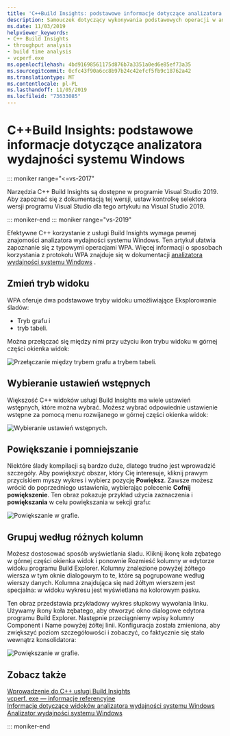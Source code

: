 ```yaml
---
title: 'C++Build Insights: podstawowe informacje dotyczące analizatora wydajności systemu Windows'
description: Samouczek dotyczący wykonywania podstawowych operacji w analizatorze wydajności systemu Windows.
ms.date: 11/03/2019
helpviewer_keywords:
- C++ Build Insights
- throughput analysis
- build time analysis
- vcperf.exe
ms.openlocfilehash: 4bd91698561175d876b7a3351a0ed6e85ef73a35
ms.sourcegitcommit: 0cfc43f90a6cc8b97b24c42efcf5fb9c18762a42
ms.translationtype: MT
ms.contentlocale: pl-PL
ms.lasthandoff: 11/05/2019
ms.locfileid: "73633085"
---
```

# <a name="c-build-insights-windows-performance-analyzer-basics"></a>C++Build Insights: podstawowe informacje dotyczące analizatora wydajności systemu Windows

::: moniker range="<=vs-2017"

Narzędzia C++ Build Insights są dostępne w programie Visual Studio 2019. Aby zapoznać się z dokumentacją tej wersji, ustaw kontrolkę selektora wersji programu Visual Studio dla tego artykułu na Visual Studio 2019.

::: moniker-end
::: moniker range="vs-2019"

Efektywne C++ korzystanie z usługi Build Insights wymaga pewnej znajomości analizatora wydajności systemu Windows. Ten artykuł ułatwia zapoznanie się z typowymi operacjami WPA. Więcej informacji o sposobach korzystania z protokołu WPA znajduje się w dokumentacji [analizatora wydajności systemu Windows](/windows-hardware/test/wpt/windows-performance-analyzer) .

## <a name="change-the-view-mode"></a>Zmień tryb widoku

WPA oferuje dwa podstawowe tryby widoku umożliwiające Eksplorowanie śladów:

- Tryb grafu i
- tryb tabeli.

Można przełączać się między nimi przy użyciu ikon trybu widoku w górnej części okienka widok:

![Przełączanie między trybem grafu a trybem tabeli.](media/wpa-switching-view-mode.gif)

## <a name="select-presets"></a>Wybieranie ustawień wstępnych

Większość C++ widoków usługi Build Insights ma wiele ustawień wstępnych, które można wybrać. Możesz wybrać odpowiednie ustawienie wstępne za pomocą menu rozwijanego w górnej części okienka widok:

![Wybieranie ustawień wstępnych.](media/wpa-presets.png)

## <a name="zoom-in-and-out"></a>Powiększanie i pomniejszanie

Niektóre ślady kompilacji są bardzo duże, dlatego trudno jest wprowadzić szczegóły. Aby powiększyć obszar, który Cię interesuje, kliknij prawym przyciskiem myszy wykres i wybierz pozycję **Powiększ**. Zawsze możesz wrócić do poprzedniego ustawienia, wybierając polecenie **Cofnij powiększenie**. Ten obraz pokazuje przykład użycia zaznaczenia i **powiększania** w celu powiększania w sekcji grafu:

![Powiększanie w grafie.](media/wpa-zooming.gif)

## <a name="group-by-different-columns"></a>Grupuj według różnych kolumn

Możesz dostosować sposób wyświetlania śladu. Kliknij ikonę koła zębatego w górnej części okienka widok i ponownie Rozmieść kolumny w edytorze widoku programu Build Explorer. Kolumny znalezione powyżej żółtego wiersza w tym oknie dialogowym to te, które są pogrupowane według wierszy danych. Kolumna znajdująca się nad żółtym wierszem jest specjalna: w widoku wykresu jest wyświetlana na kolorowym pasku.

Ten obraz przedstawia przykładowy wykres słupkowy wywołania linku. Używamy ikony koła zębatego, aby otworzyć okno dialogowe edytora programu Build Explorer. Następnie przeciągniemy wpisy kolumny Component i Name powyżej żółtej linii. Konfiguracja została zmieniona, aby zwiększyć poziom szczegółowości i zobaczyć, co faktycznie się stało wewnątrz konsolidatora:

![Powiększanie w grafie.](media/wpa-grouping.gif)

## <a name="see-also"></a>Zobacz także

[Wprowadzenie do C++ usługi Build Insights](get-started-with-cpp-build-insights.md)\
[vcperf. exe — informacje referencyjne](vcperf-reference.md)\
[Informacje dotyczące widoków analizatora wydajności systemu Windows](wpa-views-reference.md)\
[Analizator wydajności systemu Windows](/windows-hardware/test/wpt/windows-performance-analyzer)

::: moniker-end
